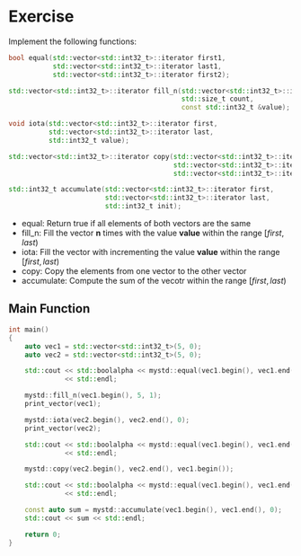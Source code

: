 # Exercise

Implement the following functions:

```cpp
bool equal(std::vector<std::int32_t>::iterator first1,
           std::vector<std::int32_t>::iterator last1,
           std::vector<std::int32_t>::iterator first2);

std::vector<std::int32_t>::iterator fill_n(std::vector<std::int32_t>::iterator first,
                                           std::size_t count,
                                           const std::int32_t &value);

void iota(std::vector<std::int32_t>::iterator first,
          std::vector<std::int32_t>::iterator last,
          std::int32_t value);

std::vector<std::int32_t>::iterator copy(std::vector<std::int32_t>::iterator first,
                                         std::vector<std::int32_t>::iterator last,
                                         std::vector<std::int32_t>::iterator d_first);

std::int32_t accumulate(std::vector<std::int32_t>::iterator first,
                        std::vector<std::int32_t>::iterator last,
                        std::int32_t init);
```

- equal: Return true if all elements of both vectors are the same
- fill_n: Fill the vector **n** times with the value **value** within the range $[first, last)$
- iota: Fill the vector with incrementing the value **value** within the range $[first, last)$
- copy: Copy the elements from one vector to the other vector
- accumulate: Compute the sum of the vecotr within the range $[first, last)$

## Main Function

```cpp
int main()
{
    auto vec1 = std::vector<std::int32_t>(5, 0);
    auto vec2 = std::vector<std::int32_t>(5, 0);

    std::cout << std::boolalpha << mystd::equal(vec1.begin(), vec1.end(), vec2.begin()) << std::dec
              << std::endl;

    mystd::fill_n(vec1.begin(), 5, 1);
    print_vector(vec1);

    mystd::iota(vec2.begin(), vec2.end(), 0);
    print_vector(vec2);

    std::cout << std::boolalpha << mystd::equal(vec1.begin(), vec1.end(), vec2.begin()) << std::dec
              << std::endl;

    mystd::copy(vec2.begin(), vec2.end(), vec1.begin());

    std::cout << std::boolalpha << mystd::equal(vec1.begin(), vec1.end(), vec2.begin()) << std::dec
              << std::endl;

    const auto sum = mystd::accumulate(vec1.begin(), vec1.end(), 0);
    std::cout << sum << std::endl;

    return 0;
}
```
